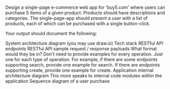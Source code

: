 Design a single-page e-commerce web app for 'buy5.com' where users can purchase 5 items of a given product.
Products should have descriptions and categories. The single-page-app should present a user with a list of products, each of which can be purchased with a single button-click.

Your output should document the following:

System architecture diagram (you may use draw.io)
Tech stack
RESTful API endpoints
RESTful API sample request / response payloads
What format would they be in?
Don't need to provide examples for every operation. Just one for each type of operation. For example, if there are some endpoints supporting search, provide one example for search. If there are endpoints supporting create, provide one example for create.
Application internal architecture diagram
This more speaks to internal code modules within the application
Sequence diagram of a user purchase

